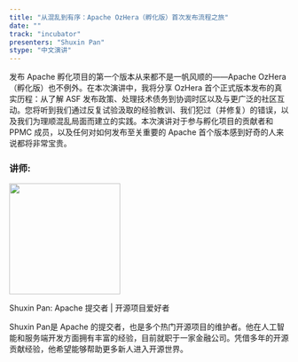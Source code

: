 ```yaml
---
title: "从混乱到有序：Apache OzHera（孵化版）首次发布流程之旅"
date: ""
track: "incubator"
presenters: "Shuxin Pan"
stype: "中文演讲"
---
```


发布 Apache 孵化项目的第一个版本从来都不是一帆风顺的——Apache OzHera（孵化版）也不例外。在本次演讲中，我将分享 OzHera 首个正式版本发布的真实历程：从了解 ASF 发布政策、处理技术债务到协调时区以及与更广泛的社区互动。您将听到我们通过反复试验汲取的经验教训、我们犯过（并修复）的错误，以及我们为理顺混乱局面而建立的实践。本次演讲对于参与孵化项目的贡献者和 PPMC 成员，以及任何对如何发布至关重要的 Apache 首个版本感到好奇的人来说都将非常宝贵。

### 讲师:

<img src="https://sessionize.com/image/6fb0-400o400o1-PEobn7xbiQsRk7JmKQ6i9W.jpg" width="200" /><br/>

Shuxin Pan: Apache 提交者 | 开源项目爱好者

Shuxin Pan是 Apache 的提交者，也是多个热门开源项目的维护者。他在人工智能和服务端开发方面拥有丰富的经验，目前就职于一家金融公司。凭借多年的开源贡献经验，他希望能够帮助更多新人进入开源世界。